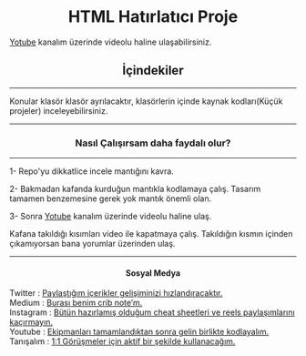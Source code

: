 <h1 align="center"> HTML Hatırlatıcı Proje </h1>

<p> <a href="https://www.youtube.com/channel/UC86HNI5ZoebM7zqAVQt6ouw">Yotube</a> kanalım üzerinde videolu haline ulaşabilirsiniz. </p>

<h2 align="center">İçindekiler</h2>

<hr/>

<p> Konular klasör klasör ayrılacaktır, klasörlerin içinde kaynak kodları(Küçük projeler) inceleyebilirsiniz.<p>

<hr/>

<h3 align="center">Nasıl Çalışırsam daha faydalı olur?</h3>

<hr/>

<p>1- Repo'yu dikkatlice incele mantığını kavra.</p>

<p>2- Bakmadan kafanda kurduğun mantıkla kodlamaya çalış. Tasarım tamamen benzemesine gerek yok mantık önemli olan.</p>

<p>3- Sonra <a href="https://www.youtube.com/channel/UC86HNI5ZoebM7zqAVQt6ouw">Yotube</a> kanalım üzerinde videolu haline ulaş. </p>

<P> Kafana takıldığı kısımları video ile kapatmaya çalış. Takıldığın kısmın içinden çıkamıyorsan bana yorumlar üzerinden ulaş. </p>

<hr/>

<h4 align="center">Sosyal Medya</h4>

<p>
Twitter : <a href="https://twitter.com/ozantekindev"> Paylaştığım içerikler gelişiminizi hızlandıracaktır. </a>
<br>
Medium : <a href="https://medium.com/@ozantekindev">Burası benim crib note’m.</a>
<br>
Instagram : <a href="https://medium.com/@ozantekindev">Bütün hazırlamış olduğum cheat sheetleri ve reels paylaşımlarını kaçırmayın.</a>
<br>
Youtube : <a href="https://www.youtube.com/channel/UC86HNI5ZoebM7zqAVQt6ouw">Ekipmanları tamamlandıktan sonra gelin birlikte kodlayalım.</a>
<br>
Tanışalım : <a href="https://superpeer.com/ozantekin">1:1 Görüşmeler için aktif bir şekilde kullanacağım.</a>
</p>



